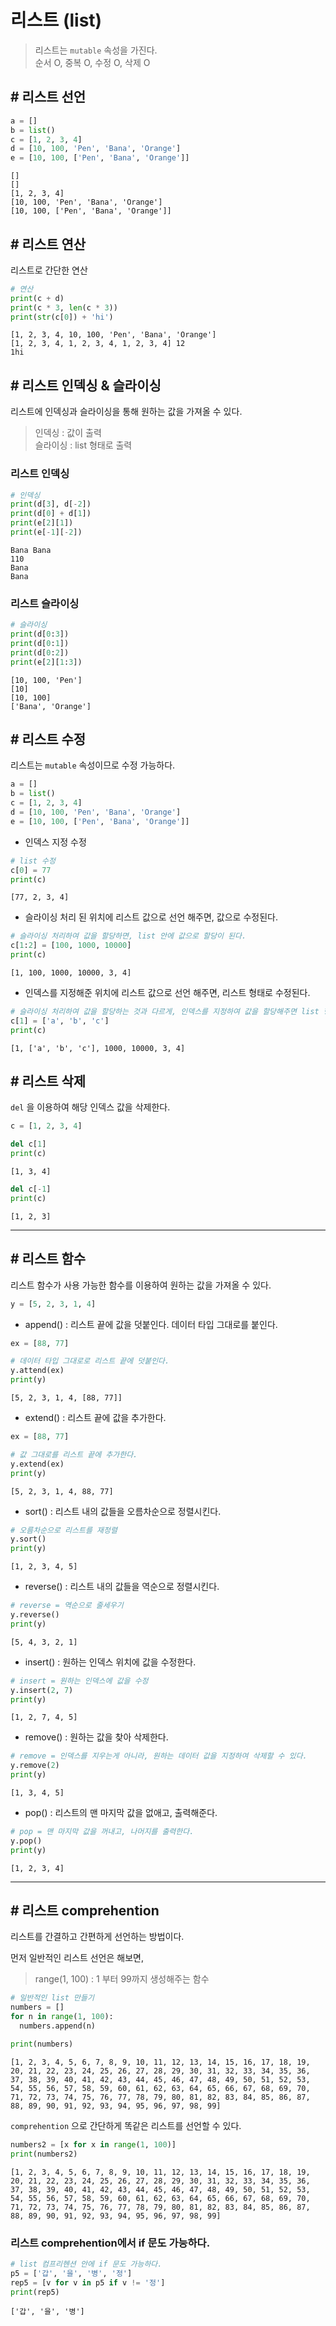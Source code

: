 # 리스트 (list)
> 리스트는 `mutable` 속성을 가진다.  
순서 O, 중복 O, 수정 O, 삭제 O

## # 리스트 선언

```py
a = []
b = list()
c = [1, 2, 3, 4]
d = [10, 100, 'Pen', 'Bana', 'Orange']
e = [10, 100, ['Pen', 'Bana', 'Orange']]
```
```
[]
[]
[1, 2, 3, 4]
[10, 100, 'Pen', 'Bana', 'Orange']
[10, 100, ['Pen', 'Bana', 'Orange']]
```

## # 리스트 연산
리스트로 간단한 연산
```py
# 연산
print(c + d)
print(c * 3, len(c * 3))
print(str(c[0]) + 'hi')
```
```
[1, 2, 3, 4, 10, 100, 'Pen', 'Bana', 'Orange']
[1, 2, 3, 4, 1, 2, 3, 4, 1, 2, 3, 4] 12
1hi
```

## # 리스트 인덱싱 & 슬라이싱
리스트에 인덱싱과 슬라이싱을 통해 원하는 값을 가져올 수 있다.
> 인덱싱 : 값이 출력  
> 슬라이싱 : list 형태로 출력

### 리스트 인덱싱
```py
# 인덱싱
print(d[3], d[-2])
print(d[0] + d[1])
print(e[2][1])
print(e[-1][-2])
```
```
Bana Bana
110
Bana
Bana
```

### 리스트 슬라이싱
```py
# 슬라이싱
print(d[0:3])
print(d[0:1])
print(d[0:2])
print(e[2][1:3])
```
```
[10, 100, 'Pen']
[10]
[10, 100]
['Bana', 'Orange']
```

## # 리스트 수정
리스트는 `mutable` 속성이므로 수정 가능하다.
```py
a = []
b = list()
c = [1, 2, 3, 4]
d = [10, 100, 'Pen', 'Bana', 'Orange']
e = [10, 100, ['Pen', 'Bana', 'Orange']]
```
  - 인덱스 지정 수정
```py
# list 수정
c[0] = 77
print(c)
```
```
[77, 2, 3, 4]
```
  - 슬라이싱 처리 된 위치에 리스트 값으로 선언 해주면, 값으로 수정된다.
```py
# 슬라이싱 처리하여 값을 할당하면, list 안에 값으로 할당이 된다.
c[1:2] = [100, 1000, 10000]
print(c)
```
```
[1, 100, 1000, 10000, 3, 4]
```
  - 인덱스를 지정해준 위치에 리스트 값으로 선언 해주면, 리스트 형태로 수정된다.
```py
# 슬라이싱 처리하여 값을 할당하는 것과 다르게, 인덱스를 지정하여 값을 할당해주면 list 형태로 중첩, 할당된다.
c[1] = ['a', 'b', 'c']
print(c)
```
```
[1, ['a', 'b', 'c'], 1000, 10000, 3, 4]
```

## # 리스트 삭제
`del` 을 이용하여 해당 인덱스 값을 삭제한다. 
```py
c = [1, 2, 3, 4]
```
```py
del c[1]
print(c)
```
```
[1, 3, 4]
```
```py
del c[-1]
print(c)
```
```
[1, 2, 3]
```
----
## # 리스트 함수
리스트 함수가 사용 가능한 함수를 이용하여 원하는 값을 가져올 수 있다.
```py
y = [5, 2, 3, 1, 4]
```
  - append() : 리스트 끝에 값을 덧붙인다. 데이터 타입 그대로를 붙인다.
```py
ex = [88, 77]

# 데이터 타입 그대로로 리스트 끝에 덧붙인다.
y.attend(ex)
print(y)
```
```
[5, 2, 3, 1, 4, [88, 77]]
```
  - extend() : 리스트 끝에 값을 추가한다.
```py
ex = [88, 77]

# 값 그대로를 리스트 끝에 추가한다.
y.extend(ex)
print(y)
```
```
[5, 2, 3, 1, 4, 88, 77]
```
  - sort() : 리스트 내의 값들을 오름차순으로 정렬시킨다.
```py
# 오름차순으로 리스트를 재정렬
y.sort()
print(y)
```
```
[1, 2, 3, 4, 5]
```

  - reverse() : 리스트 내의 값들을 역순으로 정렬시킨다.
```py
# reverse = 역순으로 줄세우기
y.reverse()
print(y)
```
```
[5, 4, 3, 2, 1]
```

  - insert() : 원하는 인덱스 위치에 값을 수정한다.
```py
# insert = 원하는 인덱스에 값을 수정
y.insert(2, 7)
print(y)
```
```
[1, 2, 7, 4, 5]
```

  - remove() : 원하는 값을 찾아 삭제한다.
```py
# remove = 인덱스를 지우는게 아니라, 원하는 데이터 값을 지정하여 삭제할 수 있다.
y.remove(2)
print(y)
```
```
[1, 3, 4, 5]
```

  - pop() : 리스트의 맨 마지막 값을 없애고, 출력해준다.
```py
# pop = 맨 마지막 값을 꺼내고, 나머지를 출력한다.
y.pop()
print(y)
```
```
[1, 2, 3, 4]
```
----

## # 리스트 comprehention
리스트를 간결하고 간편하게 선언하는 방법이다.

먼저 일반적인 리스트 선언은 해보면,
> range(1, 100) : 1 부터 99까지 생성해주는 함수 
```py
# 일반적인 list 만들기
numbers = []
for n in range(1, 100):
  numbers.append(n)

print(numbers)
```
```
[1, 2, 3, 4, 5, 6, 7, 8, 9, 10, 11, 12, 13, 14, 15, 16, 17, 18, 19, 20, 21, 22, 23, 24, 25, 26, 27, 28, 29, 30, 31, 32, 33, 34, 35, 36, 37, 38, 39, 40, 41, 42, 43, 44, 45, 46, 47, 48, 49, 50, 51, 52, 53, 54, 55, 56, 57, 58, 59, 60, 61, 62, 63, 64, 65, 66, 67, 68, 69, 70, 71, 72, 73, 74, 75, 76, 77, 78, 79, 80, 81, 82, 83, 84, 85, 86, 87, 88, 89, 90, 91, 92, 93, 94, 95, 96, 97, 98, 99]
```
`comprehention` 으로 간단하게 똑같은 리스트를 선언할 수 있다.
```py
numbers2 = [x for x in range(1, 100)]
print(numbers2)
```
```
[1, 2, 3, 4, 5, 6, 7, 8, 9, 10, 11, 12, 13, 14, 15, 16, 17, 18, 19, 20, 21, 22, 23, 24, 25, 26, 27, 28, 29, 30, 31, 32, 33, 34, 35, 36, 37, 38, 39, 40, 41, 42, 43, 44, 45, 46, 47, 48, 49, 50, 51, 52, 53, 54, 55, 56, 57, 58, 59, 60, 61, 62, 63, 64, 65, 66, 67, 68, 69, 70, 71, 72, 73, 74, 75, 76, 77, 78, 79, 80, 81, 82, 83, 84, 85, 86, 87, 88, 89, 90, 91, 92, 93, 94, 95, 96, 97, 98, 99]
```

### 리스트 comprehention에서 if 문도 가능하다.
```py
# list 컴프리헨션 안에 if 문도 가능하다.
p5 = ['갑', '을', '병', '정']
rep5 = [v for v in p5 if v != '정']
print(rep5)
```
```
['갑', '을', '병']
```


